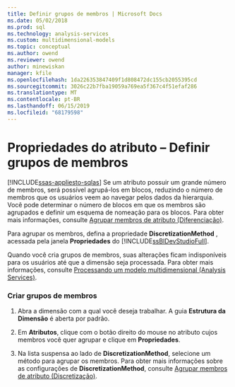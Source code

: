 ```yaml
---
title: Definir grupos de membros | Microsoft Docs
ms.date: 05/02/2018
ms.prod: sql
ms.technology: analysis-services
ms.custom: multidimensional-models
ms.topic: conceptual
ms.author: owend
ms.reviewer: owend
author: minewiskan
manager: kfile
ms.openlocfilehash: 1da226353847409f1d808472dc155cb2055395cd
ms.sourcegitcommit: 3026c22b7fba19059a769ea5f367c4f51efaf286
ms.translationtype: MT
ms.contentlocale: pt-BR
ms.lasthandoff: 06/15/2019
ms.locfileid: "68179598"
---
```

# <a name="attribute-properties---define-member-groups"></a>Propriedades do atributo – Definir grupos de membros
[!INCLUDE[ssas-appliesto-sqlas](../../includes/ssas-appliesto-sqlas.md)]
  Se um atributo possuir um grande número de membros, será possível agrupá-los em blocos, reduzindo o número de membros que os usuários veem ao navegar pelos dados da hierarquia. Você pode determinar o número de blocos em que os membros são agrupados e definir um esquema de nomeação para os blocos. Para obter mais informações, consulte [Agrupar membros de atributo &#40;Diferenciação&#41;](../../analysis-services/multidimensional-models/attribute-properties-group-attribute-members.md).  
  
 Para agrupar os membros, defina a propriedade **DiscretizationMethod** , acessada pela janela **Propriedades** do [!INCLUDE[ssBIDevStudioFull](../../includes/ssbidevstudiofull-md.md)].  
  
 Quando você cria grupos de membros, suas alterações ficam indisponíveis para os usuários até que a dimensão seja processada. Para obter mais informações, consulte [Processando um modelo multidimensional &#40;Analysis Services&#41;](../../analysis-services/multidimensional-models/processing-a-multidimensional-model-analysis-services.md).  
  
### <a name="to-create-member-groups"></a>Criar grupos de membros  
  
1.  Abra a dimensão com a qual você deseja trabalhar. A guia **Estrutura da Dimensão** é aberta por padrão.  
  
2.  Em **Atributos**, clique com o botão direito do mouse no atributo cujos membros você quer agrupar e clique em **Propriedades**.  
  
3.  Na lista suspensa ao lado de **DiscretizationMethod**, selecione um método para agrupar os membros. Para obter mais informações sobre as configurações de **DiscretizationMethod**, consulte [Agrupar membros de atributo &#40;Discretização&#41;](../../analysis-services/multidimensional-models/attribute-properties-group-attribute-members.md).  
  
  

